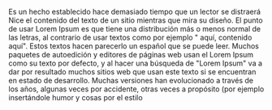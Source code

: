 Es un hecho establecido hace demasiado tiempo que un lector se distraerá Nice el contenido del
texto de un sitio mientras que mira su diseño. El punto de usar Lorem Ipsum es que tiene una distribución más o menos normal de las letras, al contrario de usar textos como por ejemplo " aquí,
contenido aquí". Estos textos hacen parecerlo un español que se puede leer. Muchos paquetes de
autoedición y editores de páginas web usan el Lorem Ipsum como su texto por defecto, y al hacer
una búsqueda de "Lorem Ipsum" va a dar por resultado muchos sitios web que usan este texto si se
encuentran en estado de desarrollo. Muchas versiones han evolucionado a través de los años, algunas
veces por accidente, otras veces a propósito (por ejemplo insertándole humor y cosas por el estilo 
    
